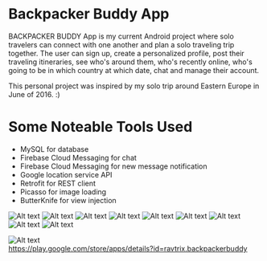 # Backpacker Buddy App

BACKPACKER BUDDY App is my current Android project where solo travelers can connect with one another and plan a solo traveling trip together. </b>
The user can sign up, create a personalized profile, post their traveling itineraries, see who's around them, who's recently online, who's going to be in which country at which date, chat and manage their account. </b>

This personal project was inspired by my solo trip around Eastern Europe in June of 2016. :)

# Some Noteable Tools Used </b>
* MySQL for database </b>
* Firebase Cloud Messaging for chat </b>
* Firebase Cloud Messaging for new message notification </b>
* Google location service API </b>
* Retrofit for REST client </b>
* Picasso for image loading </b>
* ButterKnife for view injection </b>


![Alt text](http://i.imgur.com/llBgwan.png)
![Alt text](http://i.imgur.com/23AlhoP.png)
![Alt text](http://i.imgur.com/YKbfE2S.png)
![Alt text](http://i.imgur.com/W5l2htI.png)
![Alt text](http://i.imgur.com/xLaXDBk.png)
![Alt text](http://i.imgur.com/VjAQoBk.png)
![Alt text](http://i.imgur.com/sKuqpP2.png)
![Alt text](http://i.imgur.com/3vMaxAg.png)
![Alt text](http://i.imgur.com/p0L5oUv.png)

![Alt text](http://i.imgur.com/SQtmBDh.png)<br>
https://play.google.com/store/apps/details?id=ravtrix.backpackerbuddy
